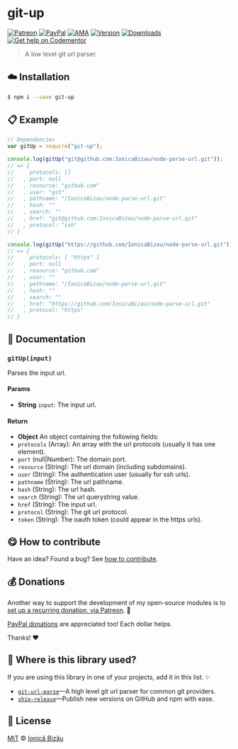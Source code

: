 
# git-up

 [![Patreon](https://img.shields.io/badge/Support%20me%20on-Patreon-%23e6461a.svg)][paypal-donations] [![PayPal](https://img.shields.io/badge/%24-paypal-f39c12.svg)][paypal-donations] [![AMA](https://img.shields.io/badge/ask%20me-anything-1abc9c.svg)](https://github.com/IonicaBizau/ama) [![Version](https://img.shields.io/npm/v/git-up.svg)](https://www.npmjs.com/package/git-up) [![Downloads](https://img.shields.io/npm/dt/git-up.svg)](https://www.npmjs.com/package/git-up) [![Get help on Codementor](https://cdn.codementor.io/badges/get_help_github.svg)](https://www.codementor.io/johnnyb?utm_source=github&utm_medium=button&utm_term=johnnyb&utm_campaign=github)

> A low level git url parser.

## :cloud: Installation

```sh
$ npm i --save git-up
```


## :clipboard: Example



```js
// Dependencies
var gitUp = require("git-up");

console.log(gitUp("git@github.com:IonicaBizau/node-parse-url.git"));
// => {
//     protocols: []
//   , port: null
//   , resource: "github.com"
//   , user: "git"
//   , pathname: "/IonicaBizau/node-parse-url.git"
//   , hash: ""
//   , search: ""
//   , href: "git@github.com:IonicaBizau/node-parse-url.git"
//   , protocol: "ssh"
// }

console.log(gitUp("https://github.com/IonicaBizau/node-parse-url.git"));
// => {
//     protocols: [ "https" ]
//   , port: null
//   , resource: "github.com"
//   , user: ""
//   , pathname: "/IonicaBizau/node-parse-url.git"
//   , hash: ""
//   , search: ""
//   , href: "https://github.com/IonicaBizau/node-parse-url.git"
//   , protocol: "https"
// }
```

## :memo: Documentation


### `gitUp(input)`
Parses the input url.

#### Params
- **String** `input`: The input url.

#### Return
- **Object** An object containing the following fields:
 - `protocols` (Array): An array with the url protocols (usually it has one element).
 - `port` (null|Number): The domain port.
 - `resource` (String): The url domain (including subdomains).
 - `user` (String): The authentication user (usually for ssh urls).
 - `pathname` (String): The url pathname.
 - `hash` (String): The url hash.
 - `search` (String): The url querystring value.
 - `href` (String): The input url.
 - `protocol` (String): The git url protocol.
 - `token` (String): The oauth token (could appear in the https urls).



## :yum: How to contribute
Have an idea? Found a bug? See [how to contribute][contributing].

## :moneybag: Donations

Another way to support the development of my open-source modules is
to [set up a recurring donation, via Patreon][patreon]. :rocket:

[PayPal donations][paypal-donations] are appreciated too! Each dollar helps.

Thanks! :heart:

## :dizzy: Where is this library used?
If you are using this library in one of your projects, add it in this list. :sparkles:


 - [`git-url-parse`](https://github.com/IonicaBizau/git-url-parse)—A high level git url parser for common git providers.
 - [`ship-release`](https://github.com/IonicaBizau/ship-release#readme)—Publish new versions on GitHub and npm with ease.

## :scroll: License

[MIT][license] © [Ionică Bizău][website]

[patreon]: https://www.patreon.com/ionicabizau
[paypal-donations]: https://www.paypal.com/cgi-bin/webscr?cmd=_s-xclick&hosted_button_id=RVXDDLKKLQRJW
[donate-now]: http://i.imgur.com/6cMbHOC.png

[license]: http://showalicense.com/?fullname=Ionic%C4%83%20Biz%C4%83u%20%3Cbizauionica%40gmail.com%3E%20(http%3A%2F%2Fionicabizau.net)&year=2015#license-mit
[website]: http://ionicabizau.net
[contributing]: /CONTRIBUTING.md
[docs]: /DOCUMENTATION.md
